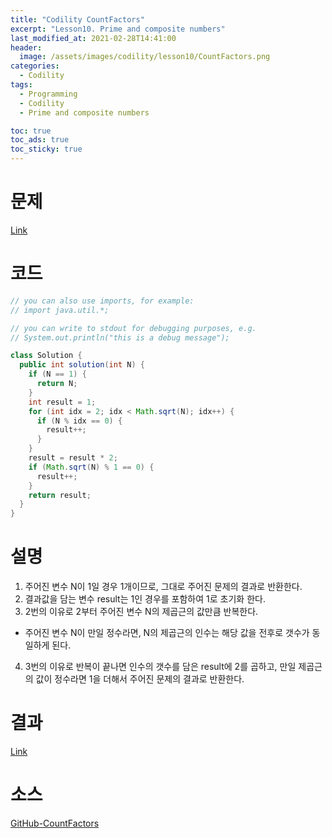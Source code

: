```yaml
---
title: "Codility CountFactors"
excerpt: "Lesson10. Prime and composite numbers"
last_modified_at: 2021-02-28T14:41:00
header:
  image: /assets/images/codility/lesson10/CountFactors.png
categories:
  - Codility
tags:
  - Programming
  - Codility
  - Prime and composite numbers

toc: true
toc_ads: true
toc_sticky: true
---
```

# 문제
[Link](https://app.codility.com/programmers/lessons/10-prime_and_composite_numbers/count_factors/)

# 코드
```java
// you can also use imports, for example:
// import java.util.*;

// you can write to stdout for debugging purposes, e.g.
// System.out.println("this is a debug message");

class Solution {
  public int solution(int N) {
    if (N == 1) {
      return N;
    }
    int result = 1;
    for (int idx = 2; idx < Math.sqrt(N); idx++) {
      if (N % idx == 0) {
        result++;
      }
    }
    result = result * 2;
    if (Math.sqrt(N) % 1 == 0) {
      result++;
    }
    return result;
  }
}
```

# 설명
1. 주어진 변수 N이 1일 경우 1개이므로, 그대로 주어진 문제의 결과로 반환한다.
2. 결과값을 담는 변수 result는 1인 경우를 포함하여 1로 초기화 한다.
3. 2번의 이유로 2부터 주어진 변수 N의 제곱근의 값만큼 반복한다.
  - 주어진 변수 N이 만일 정수라면, N의 제곱근의 인수는 해당 값을 전후로 갯수가 동일하게 된다.
4. 3번의 이유로 반복이 끝나면 인수의 갯수를 담은 result에 2를 곱하고, 만일 제곱근의 값이 정수라면 1을 더해서 주어진 문제의 결과로 반환한다.

# 결과
[Link](https://app.codility.com/demo/results/trainingWRXP78-3U7/)

# 소스
[GitHub-CountFactors](https://github.com/GracefulSoul/Sample/blob/master/src/main/java/gracefulsoul/codility/lesson10/CountFactors.java)